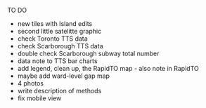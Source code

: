 

TO DO

- new tiles with Island edits
- second little satelitte graphic
- check Toronto TTS data
- check Scarborough TTS data
- double check Scarborough subway total number
- data note to TTS bar charts
- add legend, clean up, the RapidTO map - also note in RapidTO
- maybe add ward-level gap map
- 4 photos
- write description of methods
- fix mobile view
